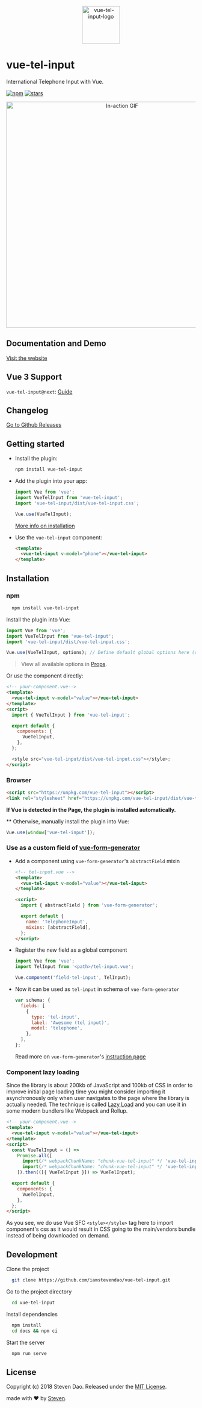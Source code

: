 <p align="center">
<img width="100" alt="vue-tel-input-logo" src="https://iamstevendao.github.io/vue-tel-input/hero.png"/>
</p>

# vue-tel-input

International Telephone Input with Vue.

[![npm](https://img.shields.io/npm/dt/vue-tel-input.svg)](https://www.npmjs.com/package/vue-tel-input) [![stars](https://img.shields.io/github/stars/iamstevendao/vue-tel-input.svg)](https://github.com/iamstevendao/vue-tel-input)

<p align="center">
<img width="600" alt="In-action GIF" src="https://thumbs.gfycat.com/EducatedPoliteBluefintuna-size_restricted.gif"/>
</p>

## Documentation and Demo

[Visit the website](https://iamstevendao.github.io/vue-tel-input/)

## Vue 3 Support

`vue-tel-input@next`: [Guide](https://iamstevendao.github.io/vue-tel-input/documentation/next.html)

## Changelog

[Go to Github Releases](https://github.com/iamstevendao/vue-tel-input/releases)

## Getting started

- Install the plugin:

  ```sh
  npm install vue-tel-input
  ```

- Add the plugin into your app:

  ```javascript
  import Vue from 'vue';
  import VueTelInput from 'vue-tel-input';
  import 'vue-tel-input/dist/vue-tel-input.css';

  Vue.use(VueTelInput);
  ```

  [More info on installation](#installation)

- Use the `vue-tel-input` component:

  ```html
  <template>
    <vue-tel-input v-model="phone"></vue-tel-input>
  </template>
  ```

## Installation

### npm

```bash
  npm install vue-tel-input
```

Install the plugin into Vue:

```javascript
import Vue from 'vue';
import VueTelInput from 'vue-tel-input';
import 'vue-tel-input/dist/vue-tel-input.css';

Vue.use(VueTelInput, options); // Define default global options here (optional)
```

> View all available options in [Props](https://iamstevendao.github.io/vue-tel-input/documentation/props.html).

Or use the component directly:

```html
<!-- your-component.vue-->
<template>
  <vue-tel-input v-model="value"></vue-tel-input>
</template>
<script>
  import { VueTelInput } from 'vue-tel-input';

  export default {
    components: {
      VueTelInput,
    },
  };

  <style src="vue-tel-input/dist/vue-tel-input.css"></style>;
</script>
```

### Browser

```html
<script src="https://unpkg.com/vue-tel-input"></script>
<link rel="stylesheet" href="https://unpkg.com/vue-tel-input/dist/vue-tel-input.css" />
```

**If Vue is detected in the Page, the plugin is installed automatically.**

\*\* Otherwise, manually install the plugin into Vue:

```js
Vue.use(window['vue-tel-input']);
```

### Use as a custom field of [vue-form-generator](https://github.com/vue-generators/vue-form-generator)

- Add a component using `vue-form-generator`'s `abstractField` mixin

  ```html
  <!-- tel-input.vue -->
  <template>
    <vue-tel-input v-model="value"></vue-tel-input>
  </template>

  <script>
    import { abstractField } from 'vue-form-generator';

    export default {
      name: 'TelephoneInput',
      mixins: [abstractField],
    };
  </script>
  ```

- Register the new field as a global component

  ```js
  import Vue from 'vue';
  import TelInput from '<path>/tel-input.vue';

  Vue.component('field-tel-input', TelInput);
  ```

- Now it can be used as `tel-input` in schema of `vue-form-generator`

  ```js
  var schema: {
    fields: [
      {
        type: 'tel-input',
        label: 'Awesome (tel input)',
        model: 'telephone',
      },
    ],
  };
  ```

  Read more on `vue-form-generator`'s [instruction page](https://icebob.gitbooks.io/vueformgenerator/content/fields/custom_fields.html)

### Component lazy loading

Since the library is about 200kb of JavaScript and 100kb of CSS in order to improve initial page loading time you might consider importing it asynchronously only when user navigates to the page where the library is actually needed. The technique is called [Lazy Load](https://webpack.js.org/guides/lazy-loading/) and you can use it in some modern bundlers like Webpack and Rollup.

```html
<!-- your-component.vue-->
<template>
  <vue-tel-input v-model="value"></vue-tel-input>
</template>
<script>
  const VueTelInput = () =>
    Promise.all([
      import(/* webpackChunkName: "chunk-vue-tel-input" */ 'vue-tel-input'),
      import(/* webpackChunkName: "chunk-vue-tel-input" */ 'vue-tel-input/dist/vue-tel-input.css'),
    ]).then(([{ VueTelInput }]) => VueTelInput);

  export default {
    components: {
      VueTelInput,
    },
  };
</script>
```

As you see, we do use Vue SFC `<style></style>` tag here to import component's css as it would result in CSS going to the main/vendors bundle instead of being downloaded on demand.

## Development

Clone the project

```bash
  git clone https://github.com/iamstevendao/vue-tel-input.git
```

Go to the project directory

```bash
  cd vue-tel-input
```

Install dependencies

```bash
  npm install
  cd docs && npm ci
```

Start the server

```bash
  npm run serve
```

## License

Copyright (c) 2018 Steven Dao.
Released under the [MIT License](https://github.com/iamstevendao/vue-tel-input/blob/master/LICENSE).

made with &#x2764; by [Steven](https://github.com/iamstevendao).
